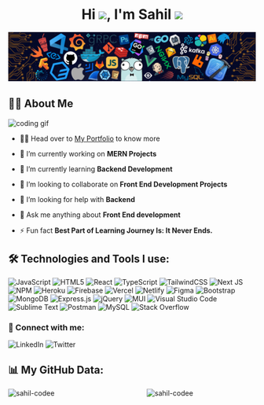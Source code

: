 <h1 align="center">Hi <img src="https://c.tenor.com/Wx9IEmZZXSoAAAAi/hi.gif" height="30px" >, I'm Sahil <img src="https://c.tenor.com/GocCvG7hs78AAAAi/rocket-joypixels.gif" height="30px" ></h1> 

<img src="https://raw.githubusercontent.com/KevinPatel04/KevinPatel04/master/header.png">

 
  <h2>👨‍💻 About Me</h2>
   <img src="https://c.tenor.com/2uyENRmiUt0AAAAC/coding.gif" align="center" width="270px" alt="coding gif">

- 🙋‍♂️ Head over to <a href="https://sahilportfolio.vercel.app/">My Portfolio</a> to know more                     

- 🔭 I’m currently working on **MERN Projects**

- 🌱 I’m currently learning **Backend Development**

- 👯 I’m looking to collaborate on **Front End Development Projects**                

- 🤝 I’m looking for help with **Backend**

- 💬 Ask me anything about **Front End development**

- ⚡ Fun fact **Best Part of Learning Journey Is: It Never Ends.**        

<h2>🛠️ Technologies and Tools I use:</h2>

![JavaScript](https://img.shields.io/badge/javascript-%23323330.svg?style=for-the-badge&logo=javascript&logoColor=%23F7DF1E)
![HTML5](https://img.shields.io/badge/html5-%23E34F26.svg?style=for-the-badge&logo=html5&logoColor=white)
![React](https://img.shields.io/badge/react-%2320232a.svg?style=for-the-badge&logo=react&logoColor=%2361DAFB)
![TypeScript](https://img.shields.io/badge/typescript-%23007ACC.svg?style=for-the-badge&logo=typescript&logoColor=white)
![TailwindCSS](https://img.shields.io/badge/tailwindcss-%2338B2AC.svg?style=for-the-badge&logo=tailwind-css&logoColor=white)
![Next JS](https://img.shields.io/badge/Next-black?style=for-the-badge&logo=next.js&logoColor=white)
![NPM](https://img.shields.io/badge/NPM-%23000000.svg?style=for-the-badge&logo=npm&logoColor=white)
![Heroku](https://img.shields.io/badge/heroku-%23430098.svg?style=for-the-badge&logo=heroku&logoColor=white)
![Firebase](https://img.shields.io/badge/firebase-%23039BE5.svg?style=for-the-badge&logo=firebase)
![Vercel](https://img.shields.io/badge/vercel-%23000000.svg?style=for-the-badge&logo=vercel&logoColor=white)
![Netlify](https://img.shields.io/badge/netlify-%23000000.svg?style=for-the-badge&logo=netlify&logoColor=#00C7B7)
![Figma](https://img.shields.io/badge/figma-%23F24E1E.svg?style=for-the-badge&logo=figma&logoColor=white)
![Bootstrap](https://img.shields.io/badge/bootstrap-%23563D7C.svg?style=for-the-badge&logo=bootstrap&logoColor=white)
![MongoDB](https://img.shields.io/badge/MongoDB-%234ea94b.svg?style=for-the-badge&logo=mongodb&logoColor=white)
![Express.js](https://img.shields.io/badge/express.js-%23404d59.svg?style=for-the-badge&logo=express&logoColor=%2361DAFB)
![jQuery](https://img.shields.io/badge/jquery-%230769AD.svg?style=for-the-badge&logo=jquery&logoColor=white)
![MUI](https://img.shields.io/badge/MUI-%230081CB.svg?style=for-the-badge&logo=mui&logoColor=white)
![Visual Studio Code](https://img.shields.io/badge/Visual%20Studio%20Code-0078d7.svg?style=for-the-badge&logo=visual-studio-code&logoColor=white)
![Sublime Text](https://img.shields.io/badge/sublime_text-%23575757.svg?style=for-the-badge&logo=sublime-text&logoColor=important)
![Postman](https://img.shields.io/badge/Postman-FF6C37?style=for-the-badge&logo=postman&logoColor=white)
![MySQL](https://img.shields.io/badge/mysql-%2300f.svg?style=for-the-badge&logo=mysql&logoColor=white)
![Stack Overflow](https://img.shields.io/badge/-Stackoverflow-FE7A16?style=for-the-badge&logo=stack-overflow&logoColor=white)

<h3 align="left">🤝 Connect with me:</h3>

![LinkedIn](https://img.shields.io/badge/linkedin-%230077B5.svg?style=for-the-badge&logo=linkedin&logoColor=white)
![Twitter](https://img.shields.io/badge/Twitter-%231DA1F2.svg?style=for-the-badge&logo=Twitter&logoColor=white)

<h2>📊 My GitHub Data:</h2>

<p><img align="left" width="44%"  src="https://github-readme-stats.vercel.app/api?username=sahil-codee&show_icons=true&locale=en" alt="sahil-codee" />
  <img align="right" width="44%"  src="https://github-readme-streak-stats.herokuapp.com/?user=sahil-codee&" alt="sahil-codee" /></p>
